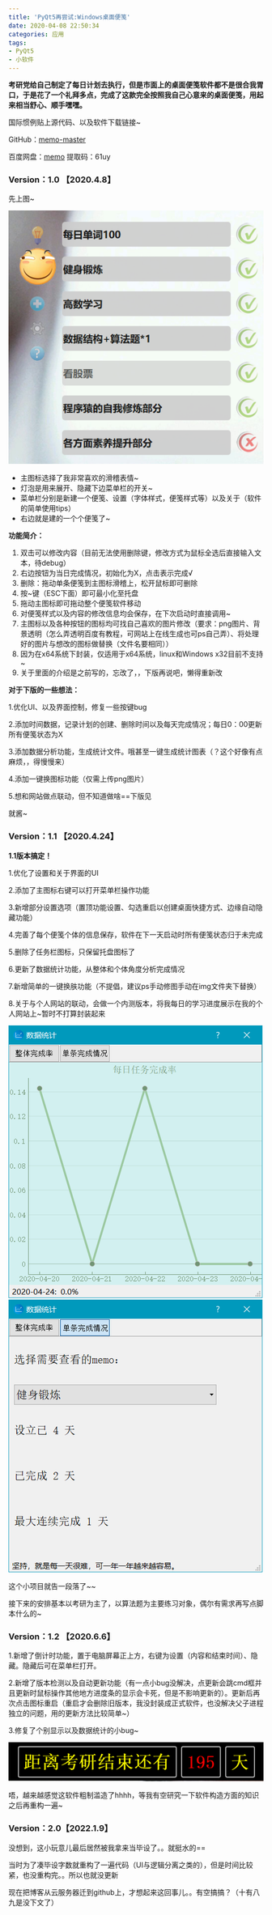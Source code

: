 ```yaml
---
title: 'PyQt5再尝试:Windows桌面便笺'
date: 2020-04-08 22:50:34
categories: 应用
tags:
- PyQt5
- 小软件
---
```


**考研党给自己制定了每日计划去执行，但是市面上的桌面便笺软件都不是很合我胃口，于是花了一个礼拜多点，完成了这款完全按照我自己心意来的桌面便笺，用起来相当舒心、顺手嘿嘿。**

国际惯例贴上源代码、以及软件下载链接~

GitHub：[memo-master](https://github.com/shen962806862/memo/)

百度网盘：[memo](https://pan.baidu.com/s/1wImGLcBkOV0c29CRr4rj5w) 提取码：61uy

### Version：1.0 【2020.4.8】

<!-- more -->

先上图~

![img](PyQt5再尝试-Windows桌面便笺/主界面.png)

- 主图标选择了我非常喜欢的滑稽表情~
- 灯泡是用来展开、隐藏下边菜单栏的开关~
- 菜单栏分别是新建一个便笺、设置（字体样式，便笺样式等）以及关于（软件的简单使用tips）
- 右边就是建的一个个便笺了~

**功能简介：**

1. 双击可以修改内容（目前无法使用删除键，修改方式为鼠标全选后直接输入文本，待debug）
2. 右边按钮为当日完成情况，初始化为X，点击表示完成√
3. 删除：拖动单条便笺到主图标滑稽上，松开鼠标即可删除
4. 按~键（ESC下面）即可最小化至托盘
5. 拖动主图标即可拖动整个便笺软件移动
6. 对便笺样式以及内容的修改信息均会保存，在下次启动时直接调用~
7. 主图标以及各种按钮的图标均可找自己喜欢的图片修改（要求：png图片、背景透明（怎么弄透明百度有教程，可网站上在线生成也可ps自己弄）、将处理好的图片与想改的图标做替换（文件名要相同））
8. 因为在x64系统下封装，仅适用于x64系统，linux和Windows x32目前不支持~
9. 关于里面的介绍是之前写的，忘改了，，下版再说吧，懒得重新改

**对于下版的一些想法：**

1.优化UI、以及界面控制，修复一些按键bug

2.添加时间数据，记录计划的创建、删除时间以及每天完成情况；每日0：00更新所有便笺状态为X

3.添加数据分析功能，生成统计文件。哦甚至一键生成统计图表（？这个好像有点麻烦，，得慢慢来）

4.添加一键换图标功能（仅需上传png图片）

5.想和网站做点联动，但不知道做啥==下版见

就酱~



### Version：1.1 【2020.4.24】

**1.1版本搞定！**

1.优化了设置和关于界面的UI

2.添加了主图标右键可以打开菜单栏操作功能

3.新增部分设置选项（置顶功能设置、勾选重启以创建桌面快捷方式、边缘自动隐藏功能）

4.完善了每个便笺个体的信息保存，软件在下一天启动时所有便笺状态归于未完成

5.删除了任务栏图标，只保留托盘图标了

6.更新了数据统计功能，从整体和个体角度分析完成情况

7.新增简单的一键换肤功能（不提倡，建议ps手动修图手动在img文件夹下替换）

8.关于与个人网站的联动，会做一个内测版本，将我每日的学习进度展示在我的个人网站上~暂时不打算封装起来

![img](PyQt5再尝试-Windows桌面便笺/数据统计.png) ![img](PyQt5再尝试-Windows桌面便笺/数据统计2.png)

这个小项目就告一段落了~~

接下来的安排基本以考研为主了，以算法题为主要练习对象，偶尔有需求再写点脚本什么的~



### Version：1.2 【2020.6.6】

1.新增了倒计时功能，置于电脑屏幕正上方，右键为设置（内容和结束时间）、隐藏。隐藏后可在菜单栏打开。

2.新增了版本检测以及自动更新功能（有一点小bug没解决，点更新会跳cmd框并且更新时鼠标操作其他地方进度条的显示会卡死，但是不影响更新的）。更新后再次点击图标重启（重启才会删除旧版本，我没封装成正式软件，也没解决父子进程独立的问题，用的更新方法比较简单~）

3.修复了个别显示以及数据统计的小bug~

![img](PyQt5再尝试-Windows桌面便笺/7PC9Y8N_89I7VABO4Q4WBK.png)

唔，越来越感觉这软件粗制滥造了hhhh，等我有空研究一下软件构造方面的知识之后再重构一遍~



### Version：2.0【2022.1.9】

没想到，这小玩意儿最后居然被我拿来当毕设了。。就挺水的==

当时为了凑毕设字数就重构了一遍代码（UI与逻辑分离之类的），但是时间比较紧，也没重构完。。所以也就没更新

现在把博客从云服务器迁到github上，才想起来这回事儿。。有空搞搞？（十有八九是没下文了）
